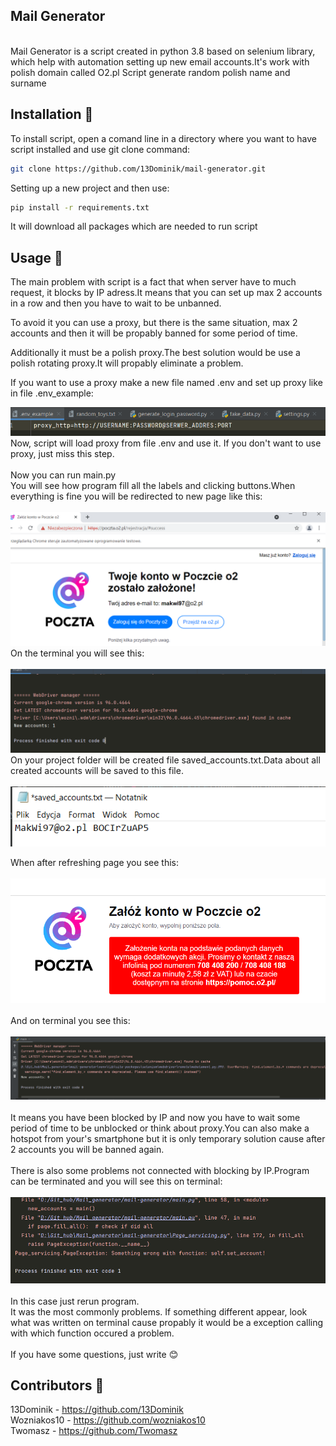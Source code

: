 ## Mail Generator
<br>
Mail Generator is a script created in python 3.8 based on selenium library, which help with automation setting up new email accounts.It's work with polish domain called O2.pl
Script generate random polish name and surname

## Installation 💾
To install script, open a comand line in a directory where you want to have script installed and use git clone command:

```bash
git clone https://github.com/13Dominik/mail-generator.git
```
Setting up a new project and then use:
```bash
pip install -r requirements.txt
```
It will download all packages which are needed to run script

## Usage 🔧
The main problem with script is a fact that when server have to much request, it blocks by IP adress.It means that you can set up max 2 accounts in a row 
and then you have to wait to be unbanned.

To avoid it you can use a proxy, but there is the same situation, max 2 accounts and then it will be propably banned for some period of time.

Additionally it must be a polish proxy.The best solution would be use a polish rotating proxy.It will propably eliminate a problem.

If you want to use a proxy make a new file named .env and set up proxy like in file .env_example:

<img src ="Images/Proxy.png" >
Now, script will load proxy from file .env and use it.
If you don't want to use proxy, just miss this step.<br><br>
Now you can run main.py<br>
You will see how program fill all the labels and clicking buttons.When everything is fine you will be redirected to new page like this:<br><br>
<img src ="Images/Zalozone_konto_komunikat.png" > <br>
On the terminal you will see this:<br><br>
<img src ="Images/Zalozone_konto_terminal_komunikat.png" > <br>
On your project folder will be created file saved_accounts.txt.Data about all created accounts will be saved to this file.<br><br>
<img src ="Images/Zalozone_konto_saved_accounts.png" > <br>

When after refreshing page you see this:<br><br>
<img src ="Images/Komunikat_ze_strony_po_zblokowaniu.png" ><br><br>
And on terminal you see this:<br><br>
<img src ="Images/Terminal_po_zablokowaniu.png" ><br><br>
It means you have been blocked by IP and now you have to wait some period of time to be unblocked or think about proxy.You can also make a hotspot from your's
smartphone but it is only temporary solution cause after 2 accounts you will be banned again.<br><br>
There is also some problems not connected with blocking by IP.Program can be terminated and you will see this on terminal:<br><br>
<img src ="Images/Problem_z_set_new_account.png" ><br><br>
In this case just rerun program.<br>
It was the most commonly problems. If something different appear, look what was written on terminal cause propably it would be a exception
calling with which function occured a problem.<br><br>
If you have some questions, just write 😊


## Contributors :eyes:
13Dominik - https://github.com/13Dominik<br>
Wozniakos10 - https://github.com/wozniakos10<br>
Twomasz - https://github.com/Twomasz<br>

